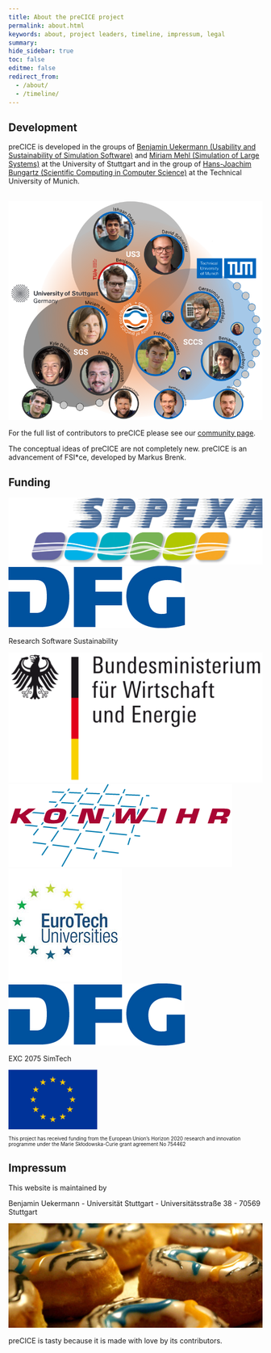 ```yaml
---
title: About the preCICE project
permalink: about.html
keywords: about, project leaders, timeline, impressum, legal
summary:
hide_sidebar: true
toc: false
editme: false
redirect_from:
  - /about/
  - /timeline/
---
```


## Development

preCICE is developed in the groups of [Benjamin Uekermann (Usability and Sustainability of Simulation Software)](https://www.ipvs.uni-stuttgart.de/departments/us3/) and [Miriam Mehl (Simulation of Large Systems)](https://www.ipvs.uni-stuttgart.de/departments/sgs/) at the University of Stuttgart and in the group of [Hans-Joachim Bungartz (Scientific Computing in Computer Science)](http://www5.in.tum.de/wiki/index.php/Home) at the Technical University of Munich.

<br>
<img class="img-responsive center-block" src="images/developer/precice-devs.png" alt="preCICE contributors" style="width: 800px; margin: auto;">
<br>

For the full list of contributors to preCICE please see our [community page](community-contributors).

<!--## Scientific project leaders

<br>
{% assign dev_leads = site.data.developer.leads | sort: "name" %}
<div class="row">
<div class="col-md-8 col-md-offset-2">
<ul class="devlist">
  {% for p in dev_leads %}
  <li{% if forloop.first %} class="devlist-first"{% endif %}>
    <div class="devlist-img">
      {% if p.img %}
      <img src="images/developer/{{ p.img }}.jpg" alt="Portait">
      {% endif %}
    </div>
    <div class="devlist-left">
      <p>
        <strong>{{ p.fullname }}</strong><br/>
        {{ p.institution }}
      </p>
    </div>
    <ul class="devlist-right">
      {% if p.url %}<li><a href="{{ p.url }}" alt="See the institutional website" class="no-icon"><i class="fas fa-university"></i></a></li>{% endif %}
      {% if p.github %}<li><a href="https://github.com/{{ p.github }}" alt="See the Github profile" class="no-icon"><i class="fab fa-github"></i></a></li>{% endif %}
    </ul>
  </li>
  {% endfor %}
</ul>
</div>
</div>-->

The conceptual ideas of preCICE are not completely new. preCICE is an advancement of FSI*ce, developed by Markus Brenk.

## Funding

<div class="row vertical-align">
<div class="col-md-2 col-md-offset-2 col-xs-4">
  <a class="no-icon" target="_blank" href="http://www.sppexa.de/"><img class="img-responsive" src="images/funding/sppexa.jpg" alt="SPPEXA"></a>
</div>
<div class="col-md-2 col-md-offset-1 col-xs-4">
  <a class="no-icon" target="_blank" href="http://gepris.dfg.de/gepris/projekt/391150578"><img class="img-responsive" src="images/funding/dfg.jpg" alt="preDOM"></a>
  <br>
  <p style="font-size:1.0em;">Research Software Sustainability</p>
</div>
<div class="col-md-2 col-md-offset-1 col-xs-4">
  <a class="no-icon" target="_blank" href="https://www.bmwi.de/"><img class="img-responsive" src="images/funding/bmwi.png" alt="BMWi"></a>
</div>
</div>
<div class="row vertical-align">
<div class="col-md-2 col-md-offset-1 col-xs-4 ">
  <a class="no-icon" target="_blank" href="https://www.konwihr.de/"><img class="img-responsive" src="images/funding/konwihr.png" alt="KONWIHR"></a>
</div>
<div class="col-md-2 col-md-offset-1 col-xs-4 ">
  <a class="no-icon" target="_blank" href="http://postdoc.eurotech-universities.eu/"><img class="img-responsive" src="images/funding/eurotech.jpeg" alt="EuroTech"></a>
</div>
<div class="col-md-2 col-md-offset-1 col-xs-4">
  <a class="no-icon" target="_blank" href="https://www.simtech.uni-stuttgart.de/"><img class="img-responsive" src="images/funding/dfg.jpg" alt="preDOM"></a>
  <br>
  <p style="font-size:1.0em;">EXC 2075 SimTech</p>
</div>
<div class="col-md-4 col-md-offset-1 col-xs-4 ">
  <img class="img-responsive center-block" src="images/funding/eu.png" alt="European Union" style="width: 35%; margin: auto;">
  <br>
  <p style="font-size:.7em;">This project has received funding from the European Union’s Horizon 2020 research and innovation programme under the Marie Skłodowska-Curie grant agreement No 754462</p>
</div>
</div>

## Impressum

This website is maintained by

Benjamin Uekermann -
Universität Stuttgart -
Universitätsstraße 38 -
70569 Stuttgart

![preCICE doughnuts](images/doughnuts.jpg)

preCICE is tasty because it is made with love by its contributors.
